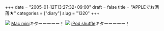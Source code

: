 +++
date = "2005-01-12T13:27:32+09:00"
draft = false
title = "APPLEでお洒落★"
categories = ["diary"]
slug = "1320"
+++

<img src="http://images.apple.com/jp/macmini/images/indextop20050111.jpg">
<a href="http://www.apple.com/jp/macmini/" target="_blank">Mac mini</a>キターーーーー！
<img src="http://images.apple.com/jp/ipodshuffle/images/indexwithgum20050111_02.jpg">
<a href="http://www.apple.com/jp/ipodshuffle/" target="_blank">iPod shuffle</a>キターーーーー！
